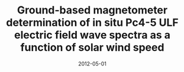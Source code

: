 ---
title: "Ground-based magnetometer determination of in situ Pc4-5 ULF electric field wave spectra as a function of solar wind speed"
collection: publications
permalink: /publication/2012-05-01-Rae_a
excerpt: ' '
date: 2012-05-01
venue: 'Journal of Geophysical Research: Space Physics'
paperurl: 'https://doi.org/10.1029/2011JA017335'
citation: 'Rae, I. J., Mann, I. R., Murphy, K. R., Ozeke, L. G., Milling, D. K., Chan, A. A., et al. (2012). Ground-based magnetometer determination of in situ Pc4-5 ULF electric field wave spectra as a function of solar wind speed. Journal of Geophysical Research: Space Physics, 117(4), 1-17. '
---